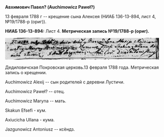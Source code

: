 **Авхимович Павел? (Auchimowicz Paweł?)**

13 февраля 1788 г -- крещение сына Алексея (НИАБ 136-13-894, лист 4,
№19/1788-р (ориг)).

**НИАБ 136-13-894:** Лист 4. **Метрическая запись №19/1788-р (ориг).**

![](./media/2a7058c59ef0602f2649870fe8bdec0110a68bb0.png)

Дедиловичская Покровская церковь.13 февраля 1788 года. Метрическая
запись о крещении.

Auchimowicz Alexij -- сын родителей с деревни Лустичи.

Auchimowicz Paweł? -- отец.

Auchimowicz Maryna -- мать.

Skakun Efsefi - кум.

Axiucicha Ullana - кума.

Jazgunowicz Antoniusz -- ксёндз.
